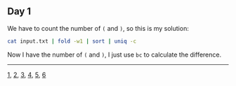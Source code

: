 Day 1
-----

We have to count the number of `(` and `)`, so this is my solution:

````bash
cat input.txt | fold -w1 | sort | uniq -c
````

Now I have the number of `(` and `)`, I just use `bc` to calculate the
difference.

- - -
[1](day01.md), [2](day02.md), [3](day03.md), [4](day04.md), [5](day05.md), [6](day06.md)
